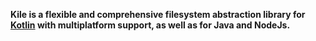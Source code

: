 __Kile is a flexible and comprehensive filesystem abstraction library for [Kotlin](https://kotlinlang.org/) with multiplatform support, as well as for Java and NodeJs.__
